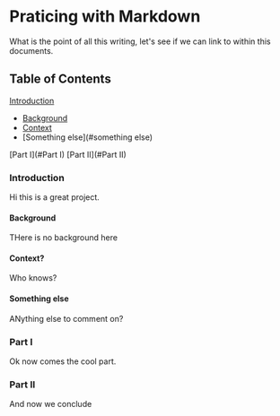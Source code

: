 # Praticing with Markdown

What is the point of all this writing, let's see if we can link to within this documents.

## Table of Contents

[Introduction](#introduction)
- [Background](#background)
- [Context](#context)
- [Something else](#something else)

[Part I](#Part I)
[Part II](#Part II)

### Introduction
Hi this is a great project.

#### Background
THere is no background here

#### Context?
Who knows?

#### Something else
ANything else to comment on?


### Part I
Ok now comes the cool part.

### Part II
And now we conclude